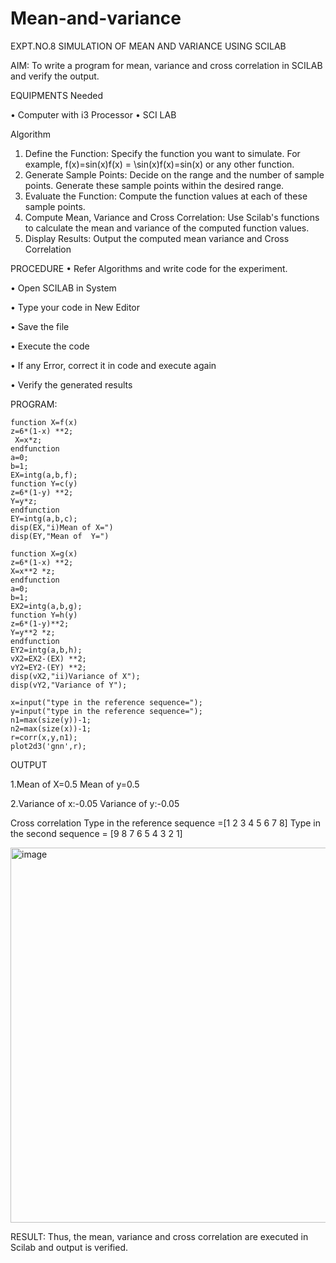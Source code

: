 # Mean-and-variance

EXPT.NO.8	SIMULATION OF MEAN AND VARIANCE USING SCILAB

AIM:
To write a program for mean, variance and cross correlation in SCILAB and verify the output.

EQUIPMENTS Needed

•	Computer with i3 Processor
•	SCI LAB

Algorithm
1.	Define	the	Function:	Specify the	function	you	want	to	simulate.	For	example, f(x)=sin⁡(x)f(x) = \sin(x)f(x)=sin(x) or any other function.
2.	Generate Sample Points: Decide on the range and the number of sample points. Generate these sample points within the desired range.
3.	Evaluate the Function: Compute the function values at each of these sample points.
4.	Compute Mean, Variance and Cross Correlation: Use Scilab's functions to calculate the mean and variance of the computed function values.
5.	Display Results: Output the computed mean variance and Cross Correlation

   PROCEDURE
•	Refer Algorithms and write code for the experiment.

•	Open SCILAB in System

•	Type your code in New Editor

•	Save the file

•	Execute the code

•	If any Error, correct it in code and execute again

•	Verify the generated results

PROGRAM:
```
function X=f(x)
z=6*(1-x) **2;
 X=x*z;
endfunction
a=0;
b=1;
EX=intg(a,b,f);
function Y=c(y)
z=6*(1-y) **2;
Y=y*z;
endfunction
EY=intg(a,b,c);
disp(EX,"i)Mean of X=")
disp(EY,"Mean of  Y=")

function X=g(x)
z=6*(1-x) **2;
X=x**2 *z;
endfunction
a=0;
b=1;
EX2=intg(a,b,g);
function Y=h(y)
z=6*(1-y)**2;
Y=y**2 *z;
endfunction
EY2=intg(a,b,h);
vX2=EX2-(EX) **2;
vY2=EY2-(EY) **2;
disp(vX2,"ii)Variance of X");
disp(vY2,"Variance of Y");

x=input("type in the reference sequence=");
y=input("type in the reference sequence=");
n1=max(size(y))-1;
n2=max(size(x))-1;
r=corr(x,y,n1);
plot2d3('gnn',r);
```

OUTPUT

1.Mean of X=0.5
  Mean of y=0.5

2.Variance of x:-0.05
  Variance of y:-0.05

Cross correlation
Type in the reference sequence =[1 2 3 4 5 6 7 8]
Type in the second sequence = [9 8 7 6 5 4 3 2 1]

<img width="600" height="600" alt="image" src="https://github.com/user-attachments/assets/16133882-c4c0-40a1-9dc7-0f8e7e02041b" />

RESULT: 
Thus, the mean, variance and cross correlation are executed in Scilab and output is verified.



